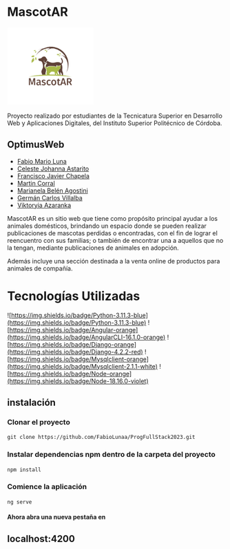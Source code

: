  # MascotAR 
 <img src = "https://github.com/FabioLunaa/ProgFullStack2023/blob/Feature/Maquetado%20(Trabajo%20anterior)/ProgFullStack-main/Frontend/imagenes/logo.png" width = "200">

 Proyecto realizado por estudiantes de la Tecnicatura Superior en Desarrollo Web y Aplicaciones Digitales, del Instituto Superior Politécnico de Córdoba.
## OptimusWeb
* [Fabio Mario Luna](https://github.com/FabioLunaa/)
* [Celeste Johanna Astarito](https://github.com/CelesteJohanna92)
* [Francisco Javier Chapela](https://github.com/franchapela)
* [Martin Corral](https://github.com/MartinCorral883)
* [Marianela Belén Agostini](https://github.com/MarianelaAgostini)
* [Germán Carlos Villalba](https://github.com/Gerx2690)
* [Viktoryia Azaranka](https://github.com/viktoryia40)

MascotAR es un sitio web que tiene como propósito principal ayudar a los animales domésticos, brindando un espacio donde se pueden realizar publicaciones de mascotas perdidas o encontradas, con el fin de lograr el reencuentro con sus familias; o también de encontrar una a aquellos que no la tengan, mediante publicaciones de animales en adopción.

Además incluye una sección destinada a la venta online de productos para animales de compañía.

# Tecnologías Utilizadas
![https://img.shields.io/badge/Python-3.11.3-blue](https://img.shields.io/badge/Python-3.11.3-blue)
![https://img.shields.io/badge/Angular-orange](https://img.shields.io/badge/AngularCLI-16.1.0-orange)
![https://img.shields.io/badge/Django-orange](https://img.shields.io/badge/Django-4.2.2-red)
![https://img.shields.io/badge/Mysqlclient-orange](https://img.shields.io/badge/Mysqlclient-2.1.1-white)
![https://img.shields.io/badge/Node-orange](https://img.shields.io/badge/Node-18.16.0-violet)


## instalación 
### Clonar el proyecto 

```github
git clone https://github.com/FabioLunaa/ProgFullStack2023.git
```
### Instalar dependencias npm dentro de la carpeta del proyecto

```
npm install
```

### Comience la aplicación 

```
ng serve
```

#### Ahora abra una nueva pestaña en 
## localhost:4200


